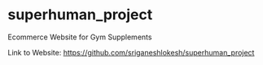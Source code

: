 # superhuman_project
Ecommerce Website for Gym Supplements


Link to Website: https://github.com/sriganeshlokesh/superhuman_project
